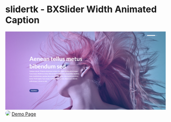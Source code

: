 # slidertk - BXSlider Width Animated Caption

![alt text](https://raw.githubusercontent.com/partitect/slidertk/main/img/doc-image.png "Example Image")
<a href="url"><img src="https://desmond75.github.io/img/IMG_20171214_095012.jpg" height="auto" width="200" style="border-radius:50%"></a>
[Demo Page](https://partitect.github.io/slidertk/)
